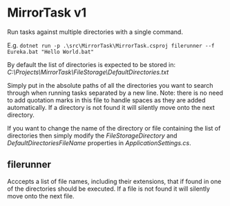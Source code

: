 # MirrorTask v1
Run tasks against multiple directories with a single command.

E.g. 
```dotnet run -p .\src\MirrorTask\MirrorTask.csproj filerunner --f Eureka.bat "Hello World.bat"```

By default the list of directories is expected to be stored in:
_C:\Projects\MirrorTask\FileStorage\DefaultDirectories.txt_

Simply put in the absolute paths of all the directories you want to search through when running tasks separated by a new line. Note: there is no need to add quotation marks in this file to handle spaces as they are added automatically. If a directory is not found it will silently move onto the next directory.

If you want to change the name of the directory or file containing the list of directories then simply modify the _FileStorageDirectory_ and _DefaultDirectoriesFileName_ properties in _ApplicationSettings.cs_.

## filerunner
Acccepts a list of file names, including their extensions, that if found in one of the directories should be executed. If a file is not found it will silently move onto the next file.